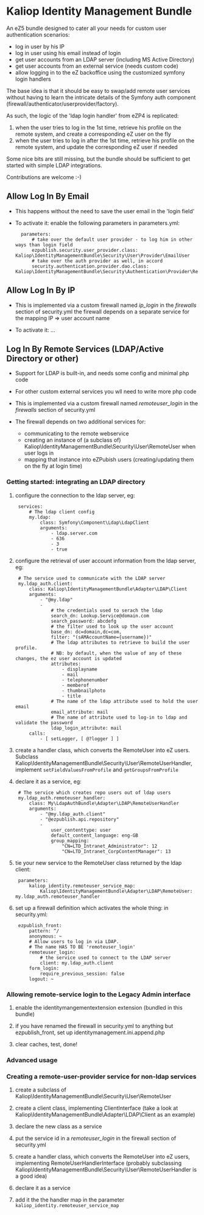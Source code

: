 Kaliop Identity Management Bundle
=================================

An eZ5 bundle designed to cater all your needs for custom user authentication scenarios:
- log in user by his IP
- log in user using his email instead of login
- get user accounts from an LDAP server (including MS Active Directory)
- get user accounts from an external service (needs custom code)
- allow logging in to the eZ backoffice using the customized symfony login handlers

The base idea is that it should be easy to swap/add remote user services without having to learn the intricate details of
the Symfony auth component (firewall/authenticator/userprovider/factory).

As such, the logic of the 'ldap login handler' from eZP4 is replicated:
1. when the user tries to log in the 1st time, retrieve his profile on the remote system, and create a corresponding eZ user on the fly
2. when the user tries to log in after the 1st time, retrieve his profile on the remote system, and update the corresponding eZ user if needed

Some nice bits are still missing, but the bundle should be sufficient to get started with simple LDAP integrations.

Contributions are welcome :-)


## Allow Log In By Email

- This happens without the need to save the user email in the 'login field'

- To activate it: enable the following parameters in parameters.yml:

        parameters:
            # take over the default user provider - to log him in other ways than login field
            ezpublish.security.user_provider.class: Kaliop\IdentityManagementBundle\Security\User\Provider\EmailUser
            # take over the auth provider as well, in accord
            security.authentication.provider.dao.class: Kaliop\IdentityManagementBundle\Security\Authentication\Provider\RepositoryAuthenticationProvider


## Allow Log In By IP

- This is implemented via a custom firewall
    named *ip_login* in the *firewalls* section of security.yml
    the firewall depends on a separate service for the mapping IP => user account name

- To activate it: ...


## Log In By Remote Services (LDAP/Active Directory or other)

- Support for LDAP is built-in, and needs some config and minimal php code

- For other custom external services you wll need to write more php code

- This is implemented via a custom firewall
    named *remoteuser_login* in the *firewalls* section of security.yml

- The firewall depends on two additional services for:
    * communicating to the remote webservice
    * creating an instance of (a subclass of) Kaliop\IdentityManagementBundle\Security\User\RemoteUser when user logs in
    * mapping that instance into eZPubish users (creating/updating them on the fly at login time)

### Getting started: integrating an LDAP directory

1. configure the connection to the ldap server, eg:

        services:
            # The ldap client config
            my.ldap:
                class: Symfony\Component\Ldap\LdapClient
                arguments:
                    - ldap.server.com
                    - 636
                    - 3
                    - true

2. configure the retrieval of user account information from the ldap server, eg:

        # The service used to communicate with the LDAP server
        my.ldap_auth.client:
            class: Kaliop\IdentityManagementBundle\Adapter\LDAP\Client
            arguments:
                - "@my.ldap"
                -
                    # the credentials used to serach the ldap
                    search_dn: Lookup.Service@domain.com
                    search_password: abcdefg
                    # the filter used to look up the user account
                    base_dn: dc=domain,dc=com,
                    filter: "(sAMAccountName={username})"
                    # The ldap attributes to retrieve to build the user profile.
                    # NB: by default, when the value of any of these changes, the ez user account is updated
                    attributes:
                        - displayname
                        - mail
                        - telephonenumber
                        - memberof
                        - thumbnailphoto
                        - title
                    # The name of the ldap attribute used to hold the user email
                    email_attribute: mail
                    # The name of attribute used to log-in to ldap and validate the password
                    ldap_login_attribute: mail
            calls:
                - [ setLogger, [ @?logger ] ]

3. create a handler class, which converts the RemoteUser into eZ users.
    Subclass Kaliop\IdentityManagementBundle\Security\User\RemoteUserHandler, implement `setFieldValuesFromProfile` and
    `getGroupsFromProfile`

4. declare it as a service, eg:

        # The service which creates repo users out of ldap users
        my.ldap_auth.remoteuser_handler:
            class: My\LdapAuthBundle\Adapter\LDAP\RemoteUserHandler
            arguments:
                - "@my.ldap_auth.client"
                - "@ezpublish.api.repository"
                -
                    user_contenttype: user
                    default_content_language: eng-GB
                    group_mapping:
                        "CN=LTD_Intranet_Administrator": 12
                        "CN=LTD_Intranet_CorpContentManager": 13

5. tie your new service to the RemoteUser class returned by the ldap client:

        parameters:
            kaliop_identity.remoteuser_service_map:
                Kaliop\IdentityManagementBundle\Adapter\LDAP\RemoteUser: my.ldap_auth.remoteuser_handler

6. set up a firewall definition which activates the whole thing: in security.yml:

        ezpublish_front:
            pattern: ^/
            anonymous: ~
            # Allow users to log in via LDAP.
            # The name HAS TO BE 'remoteuser_login'
            remoteuser_login:
                # the service used to connect to the LDAP server
                client: my.ldap_auth.client
            form_login:
                require_previous_session: false
            logout: ~


### Allowing remote-service login to the Legacy Admin interface

1. enable the identitymangementextension extension (bundled in this bundle)

2. if you have renamed the firewall in security.yml to anything but ezpublish_front, set up identitymanagement.ini.append.php

3. clear caches, test, done!

### Advanced usage

### Creating a remote-user-provider service for non-ldap services

1. create a subclass of Kaliop\IdentityManagementBundle\Security\User\RemoteUser

2. create a client class, implementing ClientInterface
    (take a look at Kaliop\IdentityManagementBundle\Adapter\LDAP\Client as an example)

3. declare the new class as a service

4. put the service id in a *remoteuser_login* in the firewall section of security.yml

5. create a handler class, which converts the RemoteUser into eZ users, implementing RemoteUserHandlerInterface
    (probably subclassing Kaliop\IdentityManagementBundle\Security\User\RemoteUserHandler is a good idea)

6. declare it as a service

7. add it the the handler map in the parameter `kaliop_identity.remoteuser_service_map`
